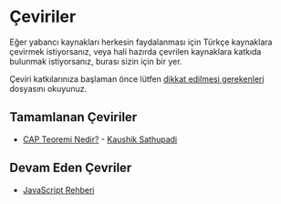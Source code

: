 # Çeviriler

Eğer yabancı kaynakları herkesin faydalanması için Türkçe kaynaklara çevirmek istiyorsanız, veya hali hazırda çevrilen kaynaklara katkıda bulunmak istiyorsanız, burası sizin için bir yer.

Çeviri katkılarınıza başlaman önce lütfen [dikkat edilmesi gerekenleri](dikkat-edilmesi-gerekenler.md) dosyasını okuyunuz.

## Tamamlanan Çeviriler

- [CAP Teoremi Nedir?](./cap-teoremi-nedir) - [Kaushik Sathupadi](http://ksat.me/a-plain-english-introduction-to-cap-theorem/)

## Devam Eden Çevriler

- [JavaScript Rehberi](./javascript-rehberi-mozilla)
